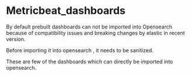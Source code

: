 # Metricbeat_dashboards

By default prebuilt dashboards can not be imported into Opensearch because of compatibility issues and breaking changes by elastic in recent version. 

Before importing it into opensearch , it needs to be sanitized. 

These are few of the dashboards which can directly be imported into opensearch.
